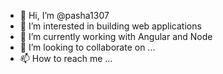 - 👋 Hi, I’m @pasha1307
- 👀 I’m interested in building web applications
- 🌱 I’m currently working with Angular and Node
- 💞️ I’m looking to collaborate on ...
- 📫 How to reach me ...

<!---
pasha1307/pasha1307 is a ✨ special ✨ repository because its `README.md` (this file) appears on your GitHub profile.
You can click the Preview link to take a look at your changes.
--->

